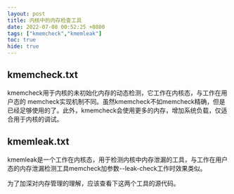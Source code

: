 ```yaml
---
layout: post
title: 内核中的内存检查工具
date: 2022-07-08 00:52:25 +0800
tags: ["kmemcheck","kmemleak"]
toc: true
hide: true
---
```


## kmemcheck.txt

kmemcheck用于内核的未初始化内存的动态检测，它工作在内核态，与工作在用户态的
memcheck实现机制不同。虽然kmemcheck不如memcheck精确，但是已经足够使用的了。此外，kmemcheck会使用更多的内存，增加系统负载，仅适合用于内核的调试。

## kmemleak.txt

kmemleak是一个工作在内核态，用于检测内核中内存泄漏的工具，与工作在用户态的内存泄漏检测工具memcheck加参数--leak-check工作时效果类似。

为了加深对内存管理的理解，应该查看下这两个工具的源代码。